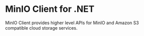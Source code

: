 # MinIO Client for .NET

MinIO Client provides higher level APIs for MinIO and Amazon S3 compatible cloud storage services.